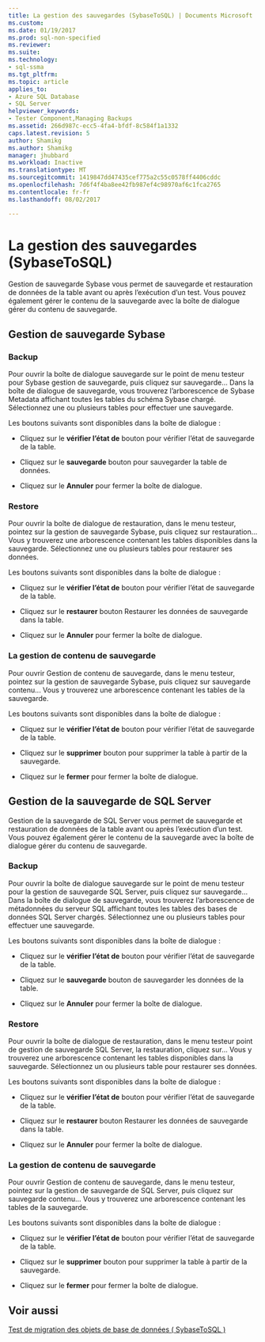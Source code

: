 ```yaml
---
title: La gestion des sauvegardes (SybaseToSQL) | Documents Microsoft
ms.custom: 
ms.date: 01/19/2017
ms.prod: sql-non-specified
ms.reviewer: 
ms.suite: 
ms.technology:
- sql-ssma
ms.tgt_pltfrm: 
ms.topic: article
applies_to:
- Azure SQL Database
- SQL Server
helpviewer_keywords:
- Tester Component,Managing Backups
ms.assetid: 266d987c-ecc5-4fa4-bfdf-8c584f1a1332
caps.latest.revision: 5
author: Shamikg
ms.author: Shamikg
manager: jhubbard
ms.workload: Inactive
ms.translationtype: MT
ms.sourcegitcommit: 1419847dd47435cef775a2c55c0578ff4406cddc
ms.openlocfilehash: 7d6f4f4ba8ee42fb987ef4c98970af6c1fca2765
ms.contentlocale: fr-fr
ms.lasthandoff: 08/02/2017

---
```

# <a name="managing-backups-sybasetosql"></a>La gestion des sauvegardes (SybaseToSQL)
Gestion de sauvegarde Sybase vous permet de sauvegarde et restauration de données de la table avant ou après l’exécution d’un test. Vous pouvez également gérer le contenu de la sauvegarde avec la boîte de dialogue gérer du contenu de sauvegarde.  
  
## <a name="sybase-backup-management"></a>Gestion de sauvegarde Sybase  
  
### <a name="backup"></a>Backup  
Pour ouvrir la boîte de dialogue sauvegarde sur le point de menu testeur pour Sybase gestion de sauvegarde, puis cliquez sur sauvegarde... Dans la boîte de dialogue de sauvegarde, vous trouverez l’arborescence de Sybase Metadata affichant toutes les tables du schéma Sybase chargé. Sélectionnez une ou plusieurs tables pour effectuer une sauvegarde.  
  
Les boutons suivants sont disponibles dans la boîte de dialogue :  
  
-   Cliquez sur le **vérifier l’état de** bouton pour vérifier l’état de sauvegarde de la table.  
  
-   Cliquez sur le **sauvegarde** bouton pour sauvegarder la table de données.  
  
-   Cliquez sur le **Annuler** pour fermer la boîte de dialogue.  
  
### <a name="restore"></a>Restore  
Pour ouvrir la boîte de dialogue de restauration, dans le menu testeur, pointez sur la gestion de sauvegarde Sybase, puis cliquez sur restauration... Vous y trouverez une arborescence contenant les tables disponibles dans la sauvegarde. Sélectionnez une ou plusieurs tables pour restaurer ses données.  
  
Les boutons suivants sont disponibles dans la boîte de dialogue :  
  
-   Cliquez sur le **vérifier l’état de** bouton pour vérifier l’état de sauvegarde de la table.  
  
-   Cliquez sur le **restaurer** bouton Restaurer les données de sauvegarde dans la table.  
  
-   Cliquez sur le **Annuler** pour fermer la boîte de dialogue.  
  
### <a name="managing-backup-contents"></a>La gestion de contenu de sauvegarde  
Pour ouvrir Gestion de contenu de sauvegarde, dans le menu testeur, pointez sur la gestion de sauvegarde Sybase, puis cliquez sur sauvegarde contenu... Vous y trouverez une arborescence contenant les tables de la sauvegarde.  
  
Les boutons suivants sont disponibles dans la boîte de dialogue :  
  
-   Cliquez sur le **vérifier l’état de** bouton pour vérifier l’état de sauvegarde de la table.  
  
-   Cliquez sur le **supprimer** bouton pour supprimer la table à partir de la sauvegarde.  
  
-   Cliquez sur le **fermer** pour fermer la boîte de dialogue.  
  
## <a name="sql-server-backup-management"></a>Gestion de la sauvegarde de SQL Server  
Gestion de la sauvegarde de SQL Server vous permet de sauvegarde et restauration de données de la table avant ou après l’exécution d’un test. Vous pouvez également gérer le contenu de la sauvegarde avec la boîte de dialogue gérer du contenu de sauvegarde.  
  
### <a name="backup"></a>Backup  
Pour ouvrir la boîte de dialogue sauvegarde sur le point de menu testeur pour la gestion de sauvegarde SQL Server, puis cliquez sur sauvegarde... Dans la boîte de dialogue de sauvegarde, vous trouverez l’arborescence de métadonnées du serveur SQL affichant toutes les tables des bases de données SQL Server chargés. Sélectionnez une ou plusieurs tables pour effectuer une sauvegarde.  
  
Les boutons suivants sont disponibles dans la boîte de dialogue :  
  
-   Cliquez sur le **vérifier l’état de** bouton pour vérifier l’état de sauvegarde de la table.  
  
-   Cliquez sur le **sauvegarde** bouton de sauvegarder les données de la table.  
  
-   Cliquez sur le **Annuler** pour fermer la boîte de dialogue.  
  
### <a name="restore"></a>Restore  
Pour ouvrir la boîte de dialogue de restauration, dans le menu testeur point de gestion de sauvegarde SQL Server, la restauration, cliquez sur... Vous y trouverez une arborescence contenant les tables disponibles dans la sauvegarde. Sélectionnez un ou plusieurs table pour restaurer ses données.  
  
Les boutons suivants sont disponibles dans la boîte de dialogue :  
  
-   Cliquez sur le **vérifier l’état de** bouton pour vérifier l’état de sauvegarde de la table.  
  
-   Cliquez sur le **restaurer** bouton Restaurer les données de sauvegarde dans la table.  
  
-   Cliquez sur le **Annuler** pour fermer la boîte de dialogue.  
  
### <a name="managing-backup-contents"></a>La gestion de contenu de sauvegarde  
Pour ouvrir Gestion de contenu de sauvegarde, dans le menu testeur, pointez sur la gestion de sauvegarde de SQL Server, puis cliquez sur sauvegarde contenu... Vous y trouverez une arborescence contenant les tables de la sauvegarde.  
  
Les boutons suivants sont disponibles dans la boîte de dialogue :  
  
-   Cliquez sur le **vérifier l’état de** bouton pour vérifier l’état de sauvegarde de la table.  
  
-   Cliquez sur le **supprimer** bouton pour supprimer la table à partir de la sauvegarde.  
  
-   Cliquez sur le **fermer** pour fermer la boîte de dialogue.  
  
## <a name="see-also"></a>Voir aussi  
[Test de migration des objets de base de données &#40; SybaseToSQL &#41;](../../ssma/sybase/testing-migrated-database-objects-sybasetosql.md)  
  

